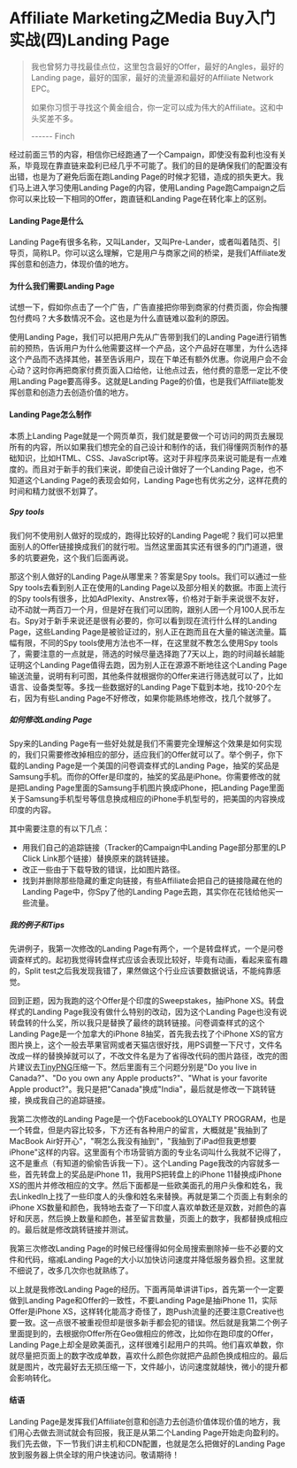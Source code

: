 # Affiliate Marketing之Media Buy入门实战(四)Landing Page


> 我也曾努力寻找最佳点位，这里包含最好的Offer，最好的Angles，最好的Landing page，最好的国家，最好的流量源和最好的Affiliate Network EPC。
>
> 如果你习惯于寻找这个黄金组合，你一定可以成为伟大的Affiliate。这和中头奖差不多。
>
> ------ Finch

经过前面三节的内容，相信你已经跑通了一个Campaign，即使没有盈利也没有关系，毕竟现在靠直链来盈利已经几乎不可能了。我们的目的是确保我们的配置没有出错，也是为了避免后面在跑Landing Page的时候才犯错，造成的损失更大。我们马上进入学习使用Landing Page的内容，使用Landing Page跑Campaign之后你可以来比较一下相同的Offer，跑直链和Landing Page在转化率上的区别。

#### Landing Page是什么

Landing Page有很多名称，又叫Lander，又叫Pre-Lander，或者叫着陆页、引导页，简称LP。你可以这么理解，它是用户与商家之间的桥梁，是我们Affiliate发挥创意和创造力，体现价值的地方。

#### 为什么我们需要Landing Page

试想一下，假如你点击了一个广告，广告直接把你带到商家的付费页面，你会掏腰包付费吗？大多数情况不会。这也是为什么直链难以盈利的原因。

使用Landing Page，我们可以把用户先从广告带到我们的Landing Page进行销售前的预热，告诉用户为什么他需要这样一个产品，这个产品好在哪里，为什么选择这个产品而不选择其他，甚至告诉用户，现在下单还有额外优惠。你说用户会不会心动？这时你再把商家付费页面入口给他，让他点过去，他付费的意愿一定比不使用Landing Page要高得多。这就是Landing Page的价值，也是我们Affiliate能发挥创意和创造力去创造价值的地方。

#### Landing Page怎么制作

本质上Landing Page就是一个网页单页，我们就是要做一个可访问的网页去展现所有的内容，所以如果我们想完全的自己设计和制作的话，我们得懂网页制作的基础知识，比如HTML、CSS、JavaScript等。这对于非程序员来说可能是有一点难度的。而且对于新手的我们来说，即使自己设计做好了一个Landing Page，也不知道这个Landing Page的表现会如何，Landing Page也有优劣之分，这样花费的时间和精力就很不划算了。

##### Spy tools

我们何不使用别人做好的现成的，跑得比较好的Landing Page呢？我们可以把里面别人的Offer链接换成我们的就行啦。当然这里面其实还有很多的门门道道，很多的坑要避免，这个我们后面再说。

那这个别人做好的Landing Page从哪里来？答案是Spy tools。我们可以通过一些Spy tools去看到别人正在使用的Landing Page以及部分相关的数据。市面上流行的Spy tools有很多，比如AdPlexity、Anstrex等，价格对于新手来说很不友好，动不动就一两百刀一个月，但是好在我们可以团购，跟别人团一个月100人民币左右。Spy对于新手来说还是很有必要的，你可以看到现在流行什么样的Landing Page，这些Landing Page是被验证过的，别人正在跑而且在大量的输送流量。篇幅有限，不同的Spy tools使用方法也不一样，在这里就不教怎么使用Spy tools了，需要注意的一点就是，筛选的时候尽量选择跑了7天以上，跑的时间越长越能证明这个Landing Page值得去跑，因为别人正在源源不断地往这个Landing Page输送流量，说明有利可图，其他条件就根据你的Offer来进行筛选就可以了，比如语言、设备类型等。多找一些数据好的Landing Page下载到本地，找10-20个左右，因为有些Landing Page不好修改，如果你能熟练地修改，找几个就够了。

##### 如何修改Landing Page

Spy来的Landing Page有一些好处就是我们不需要完全理解这个效果是如何实现的，我们只需要修改掉相应的部分，适应我们的Offer就可以了。举个例子，你下载的Landing Page是一个美国的问卷调查样式的Landing Page，抽奖的奖品是Samsung手机。而你的Offer是印度的，抽奖的奖品是iPhone。你需要修改的就是把Landing Page里面的Samsung手机图片换成iPhone，把Landing Page里面关于Samsung手机型号等信息换成相应的iPhone手机型号的，把美国的内容换成印度的内容。

其中需要注意的有以下几点：

- 用我们自己的追踪链接（Tracker的Campaign中Landing Page部分那里的LP Click Link那个链接）替换原来的跳转链接。
- 改正一些由于下载导致的错误，比如图片路径。
- 找到并删除那些隐藏的重定向链接，有些Affiliate会把自己的链接隐藏在他的Landing Page中，你Spy了他的Landing Page去跑，其实你在花钱给他买一些流量。

##### 我的例子和Tips

先讲例子，我第一次修改的Landing Page有两个，一个是转盘样式，一个是问卷调查样式的。起初我觉得转盘样式应该会表现比较好，毕竟有动画，看起来蛮有趣的，Split test之后我发现我错了，果然做这个行业应该要数据说话，不能纯靠感觉。

回到正题，因为我跑的这个Offer是个印度的Sweepstakes，抽iPhone XS。转盘样式的Landing Page我没有做什么特别的改动，因为这个Landing Page也没有说转盘转的什么奖，所以我只是替换了最终的跳转链接。问卷调查样式的这个Landing Page是一个加拿大的iPhone 8抽奖，首先我去找了个iPhone XS的官方图片换上，这个一般去苹果官网或者天猫店很好找，用PS调整一下尺寸，文件名改成一样的替换掉就可以了，不改文件名是为了省得改代码的图片路径，改完的图片建议去[TinyPNG](https://tinypng.com)压缩一下。然后里面有三个问题分别是"Do you live in Canada?"、"Do you own any Apple products?"、"What is your favorite Apple product?"。我只是把"Canada"换成"India"，最后就是修改一下跳转链接，换成我自己的追踪链接。

我第二次修改的Landing Page是一个仿Facebook的LOYALTY PROGRAM，也是一个转盘，但是内容比较多，下方还有各种用户的留言，大概就是"我抽到了MacBook Air好开心"，"啊怎么我没有抽到"，"我抽到了iPad但我更想要iPhone"这样的内容。这里面有个市场营销方面的专业名词叫什么我就不记得了，这不是重点（有知道的偷偷告诉我一下）。这个Landing Page我改的内容就多一些，首先转盘上的奖品是iPhone 11，我用PS把转盘上的iPhone 11替换成iPhone XS的图片并修改相应的文字。然后下面都是一些欧美面孔的用户头像和姓名，我去LinkedIn上找了一些印度人的头像和姓名来替换。再就是第二个页面上有剩余的iPhone XS数量和颜色，我特地去查了一下印度人喜欢单数还是双数，对颜色的喜好和厌恶，然后换上数量和颜色，甚至留言数量，页面上的数字，我都替换成相应的。最后就是修改跳转链接并测试。

我第三次修改Landing Page的时候已经懂得如何全局搜索删除掉一些不必要的文件和代码，缩减Landing Page的大小以加快访问速度并降低服务器负担。这里就不细说了，改多几次你也就熟练了。

以上就是我修改Landing Page的经历。下面再简单讲讲Tips，首先第一个一定要做到Landing Page和Offer的一致性，不要Landing Page是抽iPhone 11，实际Offer是iPhone XS，这样转化能高才奇怪了，跑Push流量的还要注意Creative也要一致。这一点很不被重视但却是很多新手都会犯的错误。然后就是我第二个例子里面提到的，去根据你Offer所在Geo做相应的修改，比如你在跑印度的Offer，Landing Page上却全是欧美面孔，这样很难引起用户的共鸣。他们喜欢单数，你就尽量把页面上的数字改成单数，喜欢什么颜色你就把产品颜色换成相应的。最后就是图片，改完最好去无损压缩一下，文件越小，访问速度就越快，微小的提升都会影响转化。

#### 结语

Landing Page是发挥我们Affiliate创意和创造力去创造价值体现价值的地方，我们用心去做去测试就会有回报，我正是从第二个Landing Page开始走向盈利的。我们先去做，下一节我们讲主机和CDN配置，也就是怎么把做好的Landing Page放到服务器上供全球的用户快速访问。敬请期待！
